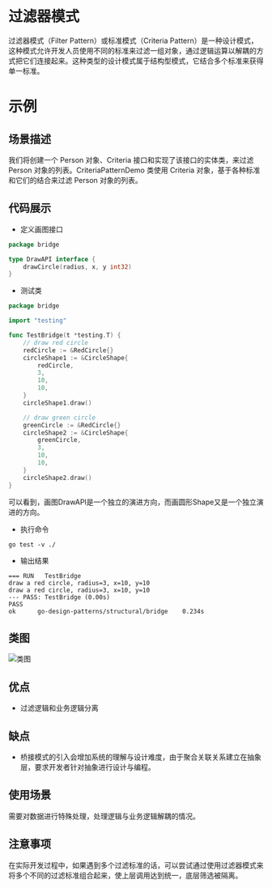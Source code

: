# 过滤器模式
过滤器模式（Filter Pattern）或标准模式（Criteria Pattern）是一种设计模式，这种模式允许开发人员使用不同的标准来过滤一组对象，通过逻辑运算以解耦的方式把它们连接起来。这种类型的设计模式属于结构型模式，它结合多个标准来获得单一标准。

# 示例
## 场景描述
我们将创建一个 Person 对象、Criteria 接口和实现了该接口的实体类，来过滤 Person 对象的列表。CriteriaPatternDemo 类使用 Criteria 对象，基于各种标准和它们的结合来过滤 Person 对象的列表。

## 代码展示
* 定义画图接口
``` go
package bridge

type DrawAPI interface {
	drawCircle(radius, x, y int32)
}
```

* 测试类
``` go
package bridge

import "testing"

func TestBridge(t *testing.T) {
	// draw red circle
	redCircle := &RedCircle{}
	circleShape1 := &CircleShape{
		redCircle,
		3,
		10,
		10,
	}
	circleShape1.draw()

	// draw green circle
	greenCircle := &RedCircle{}
	circleShape2 := &CircleShape{
		greenCircle,
		3,
		10,
		10,
	}
	circleShape2.draw()
}
```
可以看到，画图DrawAPI是一个独立的演进方向，而画圆形Shape又是一个独立演进的方向。
* 执行命令
```shell
go test -v ./
```

* 输出结果
```
=== RUN   TestBridge
draw a red circle, radius=3, x=10, y=10
draw a red circle, radius=3, x=10, y=10
--- PASS: TestBridge (0.00s)
PASS
ok      go-design-patterns/structural/bridge    0.234s
```
## 类图
![类图](https://caixunshi.github.io/document/go-design-patterns/bridge.jpg)

## 优点
* 过滤逻辑和业务逻辑分离

## 缺点
* 桥接模式的引入会增加系统的理解与设计难度，由于聚合关联关系建立在抽象层，要求开发者针对抽象进行设计与编程。

## 使用场景
需要对数据进行特殊处理，处理逻辑与业务逻辑解耦的情况。

## 注意事项
在实际开发过程中，如果遇到多个过滤标准的话，可以尝试通过使用过滤器模式来将多个不同的过滤标准组合起来，使上层调用达到统一，底层筛选被隔离。